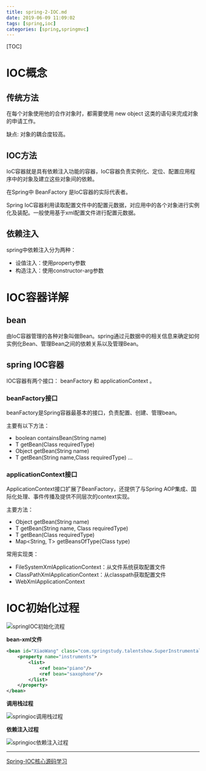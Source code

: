 ```yaml
---
title: spring-2-IOC.md
date: 2019-06-09 11:09:02
tags: [spring,ioc]
categories: [spring,springmvc]
---
```


[TOC]

<!--more-->


# IOC概念

## 传统方法

在每个对象使用他的合作对象时，都需要使用 new object 这类的语句来完成对象的申请工作。

缺点: 对象的耦合度较高。

## IOC方法
IoC容器就是具有依赖注入功能的容器，IoC容器负责实例化、定位、配置应用程序中的对象及建立这些对象间的依赖。

在Spring中 BeanFactory 是IoC容器的实际代表者。

Spring IoC容器利用读取配置文件中的配置元数据，对应用中的各个对象进行实例化及装配。一般使用基于xml配置文件进行配置元数据。

## 依赖注入

spring中依赖注入分为两种：

- 设值注入：使用property参数
- 构造注入：使用constructor-arg参数

# IOC容器详解

## bean

由IoC容器管理的各种对象叫做Bean。spring通过元数据中的相关信息来确定如何实例化Bean、管理Bean之间的依赖关系以及管理Bean。

## spring IOC容器

IOC容器有两个接口： beanFactory 和 applicationContext 。

### beanFactory接口

beanFactory是Spring容器最基本的接口，负责配置、创建、管理bean。

主要有以下方法：

- boolean containsBean(String name)
- <T> T getBean(Class<T> requiredType)
- Object getBean(String name)
- <T> T getBean(String name,Class requiredType)
...

### applicationContext接口

ApplicationContext接口扩展了BeanFactory，还提供了与Spring AOP集成、国际化处理、事件传播及提供不同层次的context实现。

主要方法：

- Object getBean(String name)
- T getBean(String name, Class<T> requiredType)
- T getBean(Class<T> requiredType)
- Map<String, T> getBeansOfType(Class<T> type)

常用实现类：

- FileSystemXmlApplicationContext：从文件系统获取配置文件
- ClassPathXmlApplicationContext：从classpath获取配置文件
- WebXmlApplicationContext

# IOC初始化过程

![springIOC初始化流程](http://7xlgbq.com1.z0.glb.clouddn.com/springIOC初始化流程.jpg "springIOC初始化流程")

__bean-xml文件__

```xml
<bean id="XiaoWang" class="com.springstudy.talentshow.SuperInstrumentalist">
    <property name="instruments">
        <list>
            <ref bean="piano"/>
            <ref bean="saxophone"/>
        </list>
    </property>
</bean>
```

__调用栈过程__

![springioc调用栈过程](http://7xlgbq.com1.z0.glb.clouddn.com/springioc调用栈过程.jpg "springioc调用栈过程")

__依赖注入过程__

![springioc依赖注入过程](http://7xlgbq.com1.z0.glb.clouddn.com/springioc依赖注入过程.jpg "springioc依赖注入过程")

----

[Spring-IOC核心源码学习](http://yikun.github.io/2015/05/29/Spring-IOC%E6%A0%B8%E5%BF%83%E6%BA%90%E7%A0%81%E5%AD%A6%E4%B9%A0/)